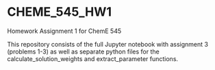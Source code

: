 # CHEME_545_HW1
Homework Assignment 1 for ChemE 545

This repository consists of the full Jupyter notebook with assignment 3 (problems 1-3) as well as separate python files for the calculate_solution_weights and extract_parameter functions.
